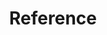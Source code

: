 ---
title: "Reference"
linkTitle: "Reference"
weight: 5
description: >
  Low level reference docs.
---